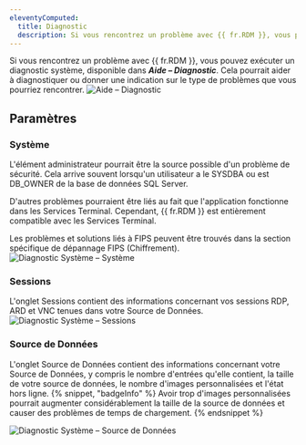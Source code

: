 ```yaml
---
eleventyComputed:
  title: Diagnostic
  description: Si vous rencontrez un problème avec {{ fr.RDM }}, vous pouvez exécuter un diagnostic système, disponible dans ***Aide – Diagnostic***. Cela pourrait aider à diagnostiquer ou donner une indication sur le type de problèmes que vous pourriez rencontrer.
---
```

Si vous rencontrez un problème avec {{ fr.RDM }}, vous pouvez exécuter un diagnostic système, disponible dans ***Aide – Diagnostic***. Cela pourrait aider à diagnostiquer ou donner une indication sur le type de problèmes que vous pourriez rencontrer.
![Aide – Diagnostic](https://cdnweb.devolutions.net/docs/docs_en_rdm_mac_clip10466.png)

## Paramètres

### Système

L'élément administrateur pourrait être la source possible d'un problème de sécurité. Cela arrive souvent lorsqu'un utilisateur a le SYSDBA ou est DB_OWNER de la base de données SQL Server.

D'autres problèmes pourraient être liés au fait que l'application fonctionne dans les Services Terminal. Cependant, {{ fr.RDM }} est entièrement compatible avec les Services Terminal.

Les problèmes et solutions liés à FIPS peuvent être trouvés dans la section spécifique de dépannage FIPS (Chiffrement).
![Diagnostic Système – Système](https://cdnweb.devolutions.net/docs/docs_en_rdm_mac_clip10467.png)

### Sessions

L'onglet Sessions contient des informations concernant vos sessions RDP, ARD et VNC tenues dans votre Source de Données.
![Diagnostic Système – Sessions](https://cdnweb.devolutions.net/docs/docs_en_rdm_mac_clip10468.png)

### Source de Données
L'onglet Source de Données contient des informations concernant votre Source de Données, y compris le nombre d'entrées qu'elle contient, la taille de votre source de données, le nombre d'images personnalisées et l'état hors ligne.
{% snippet, "badgeInfo" %}
Avoir trop d'images personnalisées pourrait augmenter considérablement la taille de la source de données et causer des problèmes de temps de chargement.
{% endsnippet %}

![Diagnostic Système – Source de Données](https://cdnweb.devolutions.net/docs/docs_en_rdm_mac_clip10469.png)
